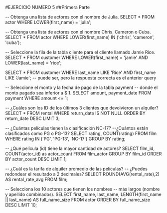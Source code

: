 #EJERCICIO NUMERO 5
##Primera Parte

-- Obtenga una lista de actores con el nombre de Julia.
SELECT * FROM actor WHERE LOWER(first_name) = 'julia';

-- Obtenga una lista de actores con el nombre Chris, Cameron o Cuba.
SELECT * FROM actor WHERE LOWER(first_name) IN ('chris', 'cameron', 'cuba');

-- Seleccione la fila de la tabla cliente para el cliente llamado Jamie Rice.
SELECT * FROM customer 
WHERE LOWER(first_name) = 'jamie' AND LOWER(last_name) = 'rice';

SELECT * FROM customer
WHERE last_name LIKE 'Rice' AND first_name LIKE 'Jamie'; -- puede ser, pero la respuesta correcta es el anterior query


-- Seleccione el monto y la fecha de pago de la tabla payment 
-- donde el monto pagado sea inferior a $ 1.
SELECT amount, payment_date FROM payment WHERE amount <= 1;


-- ¿Cuáles son los ID de los últimos 3 clientes que devolvieron un alquiler?
SELECT * FROM rental
WHERE return_date IS NOT NULL
ORDER BY return_date DESC
LIMIT 3;

-- ¿Cuántas películas tienen la clasificación NC-17? 
--¿Cuántos están clasificados como PG o PG-13?
SELECT rating, COUNT(rating) FROM film 
WHERE rating IN ('PG', 'PG-13', 'NC-17')
GROUP BY rating;



-- ¿Qué película (id) tiene la mayor cantidad de actores?
SELECT film_id, COUNT(actor_id) as actor_count FROM film_actor
GROUP BY film_id
ORDER BY actor_count DESC
LIMIT 1;

-- ¿Cuál es la tarifa de alquiler promedio de las películas? 
-- ¿Puedes redondear el resultado a 2 decimales?
SELECT  ROUND(AVG(rental_rate),2) AS rental_rate_avg FROM film;

-- Selecciona los 10 actores que tienen los nombres 
-- más largos (nombre y apellido combinados).
SELECT first_name, last_name,  LENGTH(first_name || last_name) AS full_name_size
FROM actor
ORDER BY full_name_size DESC
LIMIT 10;

